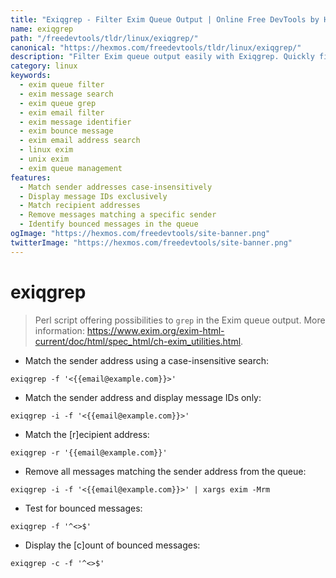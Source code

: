 ```yaml
---
title: "Exiqgrep - Filter Exim Queue Output | Online Free DevTools by Hexmos"
name: exiqgrep
path: "/freedevtools/tldr/linux/exiqgrep/"
canonical: "https://hexmos.com/freedevtools/tldr/linux/exiqgrep/"
description: "Filter Exim queue output easily with Exiqgrep. Quickly find emails and messages by sender or recipient. Free online tool, no registration required."
category: linux
keywords:
  - exim queue filter
  - exim message search
  - exim queue grep
  - exim email filter
  - exim message identifier
  - exim bounce message
  - exim email address search
  - linux exim
  - unix exim
  - exim queue management
features:
  - Match sender addresses case-insensitively
  - Display message IDs exclusively
  - Match recipient addresses
  - Remove messages matching a specific sender
  - Identify bounced messages in the queue
ogImage: "https://hexmos.com/freedevtools/site-banner.png"
twitterImage: "https://hexmos.com/freedevtools/site-banner.png"
---
```


# exiqgrep

> Perl script offering possibilities to `grep` in the Exim queue output.
> More information: <https://www.exim.org/exim-html-current/doc/html/spec_html/ch-exim_utilities.html>.

- Match the sender address using a case-insensitive search:

`exiqgrep -f '<{{email@example.com}}>'`

- Match the sender address and display message IDs only:

`exiqgrep -i -f '<{{email@example.com}}>'`

- Match the [r]ecipient address:

`exiqgrep -r '{{email@example.com}}'`

- Remove all messages matching the sender address from the queue:

`exiqgrep -i -f '<{{email@example.com}}>' | xargs exim -Mrm`

- Test for bounced messages:

`exiqgrep -f '^<>$'`

- Display the [c]ount of bounced messages:

`exiqgrep -c -f '^<>$'`
